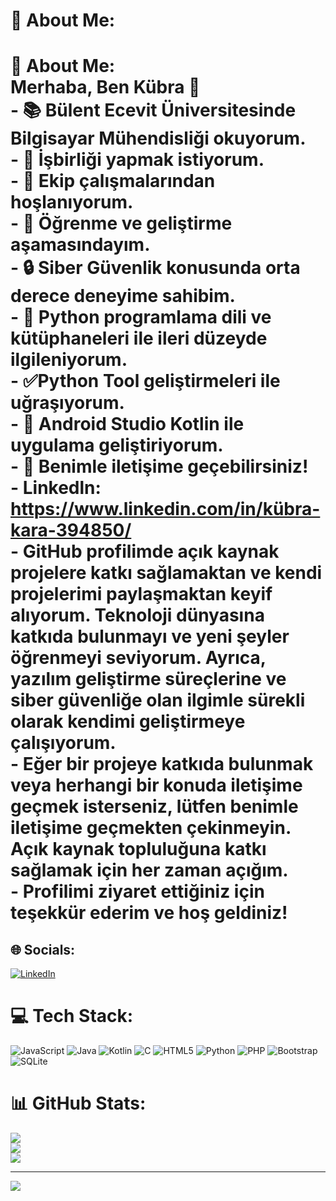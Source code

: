 # 💫 About Me:
# 💫 About Me:<br> Merhaba, Ben Kübra 👋<br>- 📚 Bülent Ecevit Üniversitesinde Bilgisayar Mühendisliği okuyorum.<br>- 👯 İşbirliği yapmak istiyorum.<br>- 🤝 Ekip çalışmalarından hoşlanıyorum.<br>- 🌱 Öğrenme ve geliştirme aşamasındayım.<br>- 🔒 Siber Güvenlik konusunda orta derece deneyime sahibim.<br>- 🐍 Python programlama dili ve kütüphaneleri ile ileri düzeyde ilgileniyorum.<br>- ✅Python Tool geliştirmeleri ile uğraşıyorum.<br>- 📱 Android Studio Kotlin ile uygulama geliştiriyorum.<br>- 💬 Benimle iletişime geçebilirsiniz!<br>- Linkedln: https://www.linkedin.com/in/kübra-kara-394850/<br>- GitHub profilimde açık kaynak projelere katkı sağlamaktan ve kendi projelerimi paylaşmaktan keyif alıyorum. Teknoloji dünyasına katkıda bulunmayı ve yeni şeyler öğrenmeyi seviyorum. Ayrıca, yazılım geliştirme süreçlerine ve siber güvenliğe olan ilgimle sürekli olarak kendimi geliştirmeye çalışıyorum.<br>- Eğer bir projeye katkıda bulunmak veya herhangi bir konuda iletişime geçmek isterseniz, lütfen benimle iletişime geçmekten çekinmeyin. Açık kaynak topluluğuna katkı sağlamak için her zaman açığım.<br>- Profilimi ziyaret ettiğiniz için teşekkür ederim ve hoş geldiniz!


## 🌐 Socials:
[![LinkedIn](https://img.shields.io/badge/LinkedIn-%230077B5.svg?logo=linkedin&logoColor=white)](https://www.linkedin.com/in/k%C3%BCbra-kara-394850/) 

# 💻 Tech Stack:
![JavaScript](https://img.shields.io/badge/javascript-%23323330.svg?style=for-the-badge&logo=javascript&logoColor=%23F7DF1E) ![Java](https://img.shields.io/badge/java-%23ED8B00.svg?style=for-the-badge&logo=openjdk&logoColor=white) ![Kotlin](https://img.shields.io/badge/kotlin-%237F52FF.svg?style=for-the-badge&logo=kotlin&logoColor=white) ![C](https://img.shields.io/badge/c-%2300599C.svg?style=for-the-badge&logo=c&logoColor=white) ![HTML5](https://img.shields.io/badge/html5-%23E34F26.svg?style=for-the-badge&logo=html5&logoColor=white) ![Python](https://img.shields.io/badge/python-3670A0?style=for-the-badge&logo=python&logoColor=ffdd54) ![PHP](https://img.shields.io/badge/php-%23777BB4.svg?style=for-the-badge&logo=php&logoColor=white) ![Bootstrap](https://img.shields.io/badge/bootstrap-%238511FA.svg?style=for-the-badge&logo=bootstrap&logoColor=white) ![SQLite](https://img.shields.io/badge/sqlite-%2307405e.svg?style=for-the-badge&logo=sqlite&logoColor=white)
# 📊 GitHub Stats:
![](https://github-readme-stats.vercel.app/api?username=Kubraeaa&theme=dark&hide_border=false&include_all_commits=false&count_private=false)<br/>
![](https://github-readme-streak-stats.herokuapp.com/?user=Kubraeaa&theme=dark&hide_border=false)<br/>
![](https://github-readme-stats.vercel.app/api/top-langs/?username=Kubraeaa&theme=dark&hide_border=false&include_all_commits=false&count_private=false&layout=compact)

---
[![](https://visitcount.itsvg.in/api?id=Kubraeaa&icon=2&color=3)](https://visitcount.itsvg.in)

<!-- Proudly created with GPRM ( https://gprm.itsvg.in ) -->
